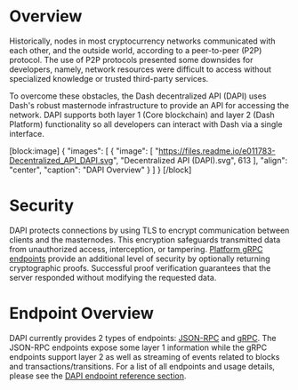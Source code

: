 # Overview

Historically, nodes in most cryptocurrency networks communicated with each other, and the outside world, according to a peer-to-peer (P2P) protocol. The use of P2P protocols presented some downsides for developers, namely, network resources were difficult to access without specialized knowledge or trusted third-party services.

To overcome these obstacles, the Dash decentralized API (DAPI) uses Dash's robust masternode infrastructure to provide an API for accessing the network. DAPI supports both layer 1 (Core blockchain) and layer 2 (Dash Platform) functionality so all developers can interact with Dash via a single interface.

[block:image]
{
  "images": [
    {
      "image": [
        "https://files.readme.io/e011783-Decentralized_API_DAPI.svg",
        "Decentralized API (DAPI).svg",
        613
      ],
      "align": "center",
      "caption": "DAPI Overview"
    }
  ]
}
[/block]

# Security

DAPI protects connections by using TLS to encrypt communication between clients and the masternodes. This encryption safeguards transmitted data from unauthorized access, interception, or tampering. [Platform gRPC endpoints](reference-dapi-endpoints-platform-endpoints) provide an additional level of security by optionally returning cryptographic proofs. Successful proof verification guarantees that the server responded without modifying the requested data.

# Endpoint Overview

DAPI currently provides 2 types of endpoints: [JSON-RPC](https://www.jsonrpc.org/) and [gRPC](https://grpc.io/docs/guides/). The JSON-RPC endpoints expose some layer 1 information while the gRPC endpoints support layer 2 as well as streaming of events related to blocks and transactions/transitions. For a list of all endpoints and usage details, please see the [DAPI endpoint reference section](reference-dapi-endpoints).